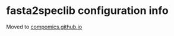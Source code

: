 # fasta2speclib configuration info
Moved to [compomics.github.io](http://compomics.github.io/projects/ms2pip_c/wiki/fasta2speclib.html)
